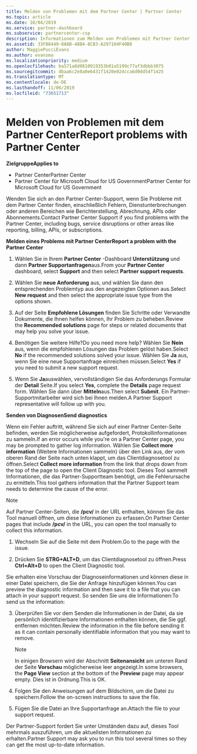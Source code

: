 ```yaml
---
title: Melden von Problemen mit dem Partner Center | Partner Center
ms.topic: article
ms.date: 10/04/2019
ms.service: partner-dashboard
ms.subservice: partnercenter-csp
description: Informationen zum Melden von Problemen mit Partner Center und zum Sammeln von Diagnoseinformationen für unser Support-Team.
ms.assetid: 33FB8449-0A8B-48B4-8CB3-A297104F40B0
author: MaggiePucciEvans
ms.author: evansma
ms.localizationpriority: medium
ms.openlocfilehash: ba571a8d0810919353b01a5199c77af3dbbb3075
ms.sourcegitcommit: dbaa6c2e8a0e6431f1420e024cca6d0dd54f1425
ms.translationtype: MT
ms.contentlocale: de-DE
ms.lasthandoff: 11/06/2019
ms.locfileid: "73651713"
---
```

# <a name="report-problems-with-partner-center"></a><span data-ttu-id="1bbbd-103">Melden von Problemen mit dem Partner Center</span><span class="sxs-lookup"><span data-stu-id="1bbbd-103">Report problems with Partner Center</span></span>

<span data-ttu-id="1bbbd-104">**Zielgruppe**</span><span class="sxs-lookup"><span data-stu-id="1bbbd-104">**Applies to**</span></span>

- <span data-ttu-id="1bbbd-105">Partner Center</span><span class="sxs-lookup"><span data-stu-id="1bbbd-105">Partner Center</span></span>
- <span data-ttu-id="1bbbd-106">Partner Center für Microsoft Cloud for US Government</span><span class="sxs-lookup"><span data-stu-id="1bbbd-106">Partner Center for Microsoft Cloud for US Government</span></span>


<span data-ttu-id="1bbbd-107">Wenden Sie sich an den Partner Center-Support, wenn Sie Probleme mit dem Partner Center finden, einschließlich Fehlern, Dienstunterbrechungen oder anderen Bereichen wie Berichterstellung, Abrechnung, APIs oder Abonnements.</span><span class="sxs-lookup"><span data-stu-id="1bbbd-107">Contact Partner Center Support if you find problems with the Partner Center, including bugs, service disruptions or other areas like reporting, billing, APIs, or subscriptions.</span></span>


<span data-ttu-id="1bbbd-108">**Melden eines Problems mit Partner Center**</span><span class="sxs-lookup"><span data-stu-id="1bbbd-108">**Report a problem with the Partner Center**</span></span>

1. <span data-ttu-id="1bbbd-109">Wählen Sie in Ihrem **Partner Center** -Dashboard **Unterstützung** und dann **Partner Supportanfragen**aus.</span><span class="sxs-lookup"><span data-stu-id="1bbbd-109">From your **Partner Center** dashboard, select **Support** and then select **Partner support requests**.</span></span>

2. <span data-ttu-id="1bbbd-110">Wählen Sie **neue Anforderung** aus, und wählen Sie dann den entsprechenden Problemtyp aus den angezeigten Optionen aus.</span><span class="sxs-lookup"><span data-stu-id="1bbbd-110">Select **New request** and then select the appropriate issue type from the options shown.</span></span>

3. <span data-ttu-id="1bbbd-111">Auf der Seite **Empfohlene Lösungen** finden Sie Schritte oder Verwandte Dokumente, die Ihnen helfen können, Ihr Problem zu beheben.</span><span class="sxs-lookup"><span data-stu-id="1bbbd-111">Review the **Recommended solutions** page for steps or related documents that may help you solve your issue.</span></span>

4. <span data-ttu-id="1bbbd-112">Benötigen Sie weitere Hilfe?</span><span class="sxs-lookup"><span data-stu-id="1bbbd-112">Do you need more help?</span></span> <span data-ttu-id="1bbbd-113">Wählen Sie **Nein** aus, wenn die empfohlenen Lösungen das Problem gelöst haben.</span><span class="sxs-lookup"><span data-stu-id="1bbbd-113">Select **No** if the recommended solutions solved your issue.</span></span> <span data-ttu-id="1bbbd-114">Wählen Sie **Ja** aus, wenn Sie eine neue Supportanfrage einreichen müssen.</span><span class="sxs-lookup"><span data-stu-id="1bbbd-114">Select **Yes** if you need to submit a new support request.</span></span>

5. <span data-ttu-id="1bbbd-115">Wenn Sie **Ja**auswählen, vervollständigen Sie das Anforderungs Formular der **Detail** Seite.</span><span class="sxs-lookup"><span data-stu-id="1bbbd-115">If you select **Yes**, complete the **Details** page request form.</span></span> <span data-ttu-id="1bbbd-116">Wählen Sie dann über **Mitteln**aus.</span><span class="sxs-lookup"><span data-stu-id="1bbbd-116">Then select **Submit**.</span></span> <span data-ttu-id="1bbbd-117">Ein Partner-Supportmitarbeiter wird sich bei Ihnen melden.</span><span class="sxs-lookup"><span data-stu-id="1bbbd-117">A Partner Support representative will follow up with you.</span></span>

<span data-ttu-id="1bbbd-118">**Senden von Diagnosen**</span><span class="sxs-lookup"><span data-stu-id="1bbbd-118">**Send diagnostics**</span></span>

<span data-ttu-id="1bbbd-119">Wenn ein Fehler auftritt, während Sie sich auf einer Partner Center-Seite befinden, werden Sie möglicherweise aufgefordert, Protokollinformationen zu sammeln.</span><span class="sxs-lookup"><span data-stu-id="1bbbd-119">If an error occurs while you're on a Partner Center page, you may be prompted to gather log information.</span></span> <span data-ttu-id="1bbbd-120">Wählen Sie **Collect more information** (Weitere Informationen sammeln) über den Link aus, der vom oberen Rand der Seite nach unten klappt, um das Clientdiagnosetool zu öffnen.</span><span class="sxs-lookup"><span data-stu-id="1bbbd-120">Select **Collect more information** from the link that drops down from the top of the page to open the Client Diagnostic tool.</span></span> <span data-ttu-id="1bbbd-121">Dieses Tool sammelt Informationen, die das Partner-Supportteam benötigt, um die Fehlerursache zu ermitteln.</span><span class="sxs-lookup"><span data-stu-id="1bbbd-121">This tool gathers information that the Partner Support team needs to determine the cause of the error.</span></span> 

>[!NOTE]
><span data-ttu-id="1bbbd-122">Auf Partner Center-Seiten, die **/pcv/** in der URL enthalten, können Sie das Tool manuell öffnen, um diese Informationen zu erfassen.</span><span class="sxs-lookup"><span data-stu-id="1bbbd-122">On Partner Center pages that include **/pcv/** in the URL, you can open the tool manually to collect this information.</span></span>

1. <span data-ttu-id="1bbbd-123">Wechseln Sie auf die Seite mit dem Problem.</span><span class="sxs-lookup"><span data-stu-id="1bbbd-123">Go to the page with the issue.</span></span>

2. <span data-ttu-id="1bbbd-124">Drücken Sie **STRG+ALT+D**, um das Clientdiagnosetool zu öffnen.</span><span class="sxs-lookup"><span data-stu-id="1bbbd-124">Press **Ctrl+Alt+D** to open the Client Diagnostic tool.</span></span>

<span data-ttu-id="1bbbd-125">Sie erhalten eine Vorschau der Diagnoseinformationen und können diese in einer Datei speichern, die Sie der Anfrage hinzufügen können.</span><span class="sxs-lookup"><span data-stu-id="1bbbd-125">You can preview the diagnostic information and then save it to a file that you can attach in your support request.</span></span> <span data-ttu-id="1bbbd-126">So senden Sie uns die Informationen:</span><span class="sxs-lookup"><span data-stu-id="1bbbd-126">To send us the information:</span></span>

3. <span data-ttu-id="1bbbd-127">Überprüfen Sie vor dem Senden die Informationen in der Datei, da sie persönlich identifizierbare Informationen enthalten können, die Sie ggf. entfernen möchten.</span><span class="sxs-lookup"><span data-stu-id="1bbbd-127">Review the information in the file before sending it as it can contain personally identifiable information that you may want to remove.</span></span> 

    >[!NOTE]
    ><span data-ttu-id="1bbbd-128">In einigen Browsern wird der Abschnitt **Seitenansicht** am unteren Rand der Seite **Vorschau** möglicherweise leer angezeigt.</span><span class="sxs-lookup"><span data-stu-id="1bbbd-128">In some browsers, the **Page View** section at the bottom of the **Preview** page may appear empty.</span></span> <span data-ttu-id="1bbbd-129">Dies ist in Ordnung.</span><span class="sxs-lookup"><span data-stu-id="1bbbd-129">This is OK.</span></span>

4. <span data-ttu-id="1bbbd-130">Folgen Sie den Anweisungen auf dem Bildschirm, um die Datei zu speichern.</span><span class="sxs-lookup"><span data-stu-id="1bbbd-130">Follow the on-screen instructions to save the file.</span></span>

5. <span data-ttu-id="1bbbd-131">Fügen Sie die Datei an Ihre Supportanfrage an.</span><span class="sxs-lookup"><span data-stu-id="1bbbd-131">Attach the file to your support request.</span></span>

<span data-ttu-id="1bbbd-132">Der Partner-Support fordert Sie unter Umständen dazu auf, dieses Tool mehrmals auszuführen, um die aktuellsten Informationen zu erhalten.</span><span class="sxs-lookup"><span data-stu-id="1bbbd-132">Partner Support may ask you to run this tool several times so they can get the most up-to-date information.</span></span>

